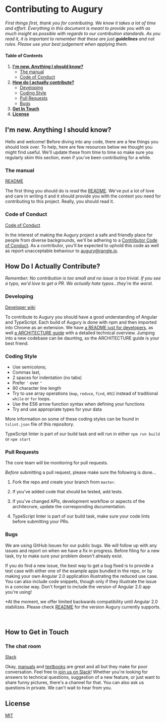 # Contributing to Augury

*First things first, thank you for contributing. We know it takes a lot of time and effort. Everything in this document is meant to provide you with as much insight as possible with regards to our contribution standards. As you read it, it is important to remember that these are just __guidelines__ and not rules. Please use your best judgement when applying them.*

#### Table of Contents

1. __[I'm new. Anything I should know?](#im-new-anything-i-should-know)__
   * [The manual](#the-manual)
   * [Code of Conduct](#code-of-conduct)
2. __[How do I actually contribute?](#how-do-i-actually-contribute)__
   * [Developing](#developing)
   * [Coding Style](#coding-style)
   * [Pull Requests](#pull-requests)
   * [Bugs](#bugs)
4. __[Get In Touch](#how-to-get-in-touch)__
5. __[License](#license)__

## I'm new. Anything I should know?

Hello and welcome! Before diving into any code, there are a few things you should look over. To help, here are few resources below we thought you might find useful. We'll update these from time to time so make sure you regularly skim this section, even if you've been contributing for a while.

### The manual 

[README](https://github.com/rangle/augury/blob/dev/README.md)

The first thing you should do is _read_ the [README](https://github.com/rangle/augury/blob/dev/README.md). We've put a lot of love and care in writing it and it should provide you with the context you need for contributing to this project. Really, you should read it. 

### Code of Conduct

[Code of Conduct](https://github.com/rangle/augury/blob/dev/CODE_OF_CONDUCT.md)

In the interest of making the Augury project a safe and friendly place for people from diverse backgrounds, we'll be adhering to a [Contributor Code of Conduct](https://github.com/rangle/augury/blob/dev/CODE_OF_CONDUCT.md). As a contributor, you'll be expected to uphold this code as well as report unacceptable behaviour to [augury@rangle.io](mailto:augury@rangle.io).



## How Do I Actually Contribute?

*Remember: No contribution is too small and no issue is too trivial. If you see a typo, we'd love to get a PR. We actually hate typos...they're the worst.*

### Developing

[Developer wiki](https://github.com/rangle/augury/wiki)

To contribute to Augury you should have a good understanding of Angular and TypeScript. Each build of Augury is done with npm and then imported into Chrome as an extension. We have [a README just for developers](https://github.com/rangle/augury/wiki),  as well [a ARCHITECTURE guide](https://github.com/rangle/augury/wiki) with a detailed technical overview.  Jumping into a new codebase can be daunting, so the ARCHITECTURE guide is your best friend. 

### Coding Style

- Use semicolons;
- Commas last,
- 2 spaces for indentation (no tabs)
- Prefer `'` over `"`
- 80 character line length
- Try to use array operations (`map`, `reduce`, `find`, etc) instead of traditional `while` or `for` loops. 
- Use the ES6 arrow function syntax when defining your functions
- Try and use appropriate types for your data

More information on some of these coding styles can be found in `tslint.json` file of this repository.

TypeScript linter is part of our build task and will run in either `npm run build` or `npm start`

### Pull Requests

The core team will be monitoring for pull requests.

*Before* submitting a pull request, please make sure the following is done…

1. Fork the repo and create your branch from `master`.
   
2. If you've added code that should be tested, add tests.
   
3. If you've changed APIs, development workflow or aspects of the architecrure, update the corresponding documentation.
   
4. TypeScript linter is part of our build task, make sure your code lints before submitting your PRs.

### Bugs

We are using GitHub Issues for our public bugs. We will follow up with any issues and report on when we have a fix in progress. Before filing for a new task, try to make sure your problem doesn't already exist.

If you do find a new issue, the best way to get a bug fixed is to provide a test case with either one of the example apps bundled in the repo, or by making your own Angular 2.0 application illustrating the reduced use case. You can also include code snippets, though only if they illustrate the issue in a concise way. Don't forget to include the version of Angular 2.0 app you're using!

*At the moment, we offer limited backwards compatibility until Angular 2.0 stabilizes. Please check [README](https://github.com/rangle/augury/blob/dev/README.md#supported-version) for the version Augury currently supports.
   
   ​

## How to Get in Touch

### The chat room

[Slack](https://augury-slack.herokuapp.com/)

Okay, [manuals](https://github.com/rangle/augury/blob/dev/README.md) and [textbooks](https://github.com/rangle/augury/wiki) are great and all but they make for poor conversation. Feel free to [join us on Slack](https://augury-slack.herokuapp.com/)! Whether you're looking for answers to technical questions, suggestion of a new feature, or just want to share funny pictures, there's a channel for that. You can also ask us questions in private. We can't wait to hear from you.

## License

[MIT](https://github.com/rangle/augury/blob/dev/LICENSE)